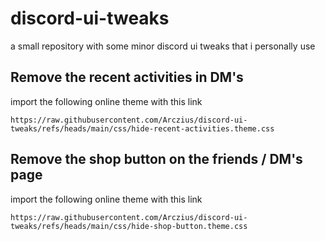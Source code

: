# discord-ui-tweaks
a small repository with some minor discord ui tweaks that i personally use

## Remove the recent activities in DM's
import the following online theme with this link
```
https://raw.githubusercontent.com/Arczius/discord-ui-tweaks/refs/heads/main/css/hide-recent-activities.theme.css
```

## Remove the shop button on the friends / DM's page
import the following online theme with this link
```
https://raw.githubusercontent.com/Arczius/discord-ui-tweaks/refs/heads/main/css/hide-shop-button.theme.css
```